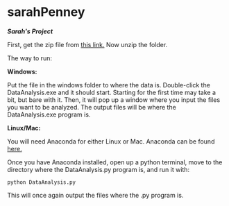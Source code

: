 sarahPenney
===========

**_Sarah's Project_**

First, get the zip file from [this link.](https://github.com/wesleybowman/sarahPenney/archive/master.zip)
Now unzip the folder.

The way to run:

**Windows:**

Put the file in the windows folder to where the data is. Double-click the DataAnalysis.exe and it should start. Starting for the first time may take a bit, but bare with it. Then, it will pop up a window where you input the files you want to be analyzed. The output files will be where the DataAnalysis.exe program is.

**Linux/Mac:**

You will need Anaconda for either Linux or Mac. Anaconda can be found [here.](http://continuum.io/downloads)

Once you have Anaconda installed, open up a python terminal, move to the directory where the DataAnalysis.py program is, and run it with:

```
python DataAnalysis.py
```
This will once again output the files where the .py program is.
